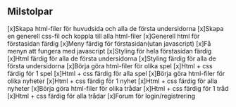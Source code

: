 ## Milstolpar

[x]Skapa html-filer för huvudsida och alla de första undersidorna
[x]Skapa en generell css-fil och koppla till alla html-filer
[x]Generell html för förstasidan färdig
[x]Meny färdig för förstasidan(utan javascript)
[x]Få menyn att fungera med javascript
[x]Styling för hela förstasidan färdig
[x]Html färdig för alla de första undersidorna
[x]Styling färdig för alla de första undersidorna
[x]Börja göra html-filer för olika spel
[x]Html + css färdig för 1 spel
[x]Html + css färdig för alla spel
[x]Börja göra html-filer för olika nyheter
[x]Html + css färdig för 1 nyhet
[x]Html + css färdig för alla nyheter
[x]Börja göra html-filer för olika trådar
[x]Html + css färdig för 1 tråd
[x]Html + css färdig för alla trådar
[x]Forum för login/registrering
